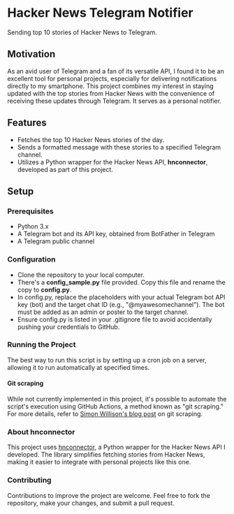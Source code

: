 # Hacker News Telegram Notifier
Sending top 10 stories of Hacker News to Telegram.
## Motivation
As an avid user of Telegram and a fan of its versatile API, I found it to be an excellent tool for personal projects, especially for delivering notifications directly to my smartphone. This project combines my interest in staying updated with the top stories from Hacker News with the convenience of receiving these updates through Telegram. It serves as a personal notifier.
## Features
* Fetches the top 10 Hacker News stories of the day.
* Sends a formatted message with these stories to a specified Telegram channel.
* Utilizes a Python wrapper for the Hacker News API, **hnconnector**, developed as part of this project.
## Setup
### Prerequisites
* Python 3.x
* A Telegram bot and its API key, obtained from BotFather in Telegram
* A Telegram public channel

### Configuration
* Clone the repository to your local computer.
* There's a **config_sample.py** file provided. Copy this file and rename the copy to **config.py**.
* In config.py, replace the placeholders with your actual Telegram bot API key (bot<APIKEY>) and the target chat ID (e.g., "@myawesomechannel"). The bot must be added as an admin or poster to the target channel.
* Ensure config.py is listed in your .gitignore file to avoid accidentally pushing your credentials to GitHub.

### Running the Project
The best way to run this script is by setting up a cron job on a server, allowing it to run automatically at specified times.
#### Git scraping
While not currently implemented in this project, it's possible to automate the script's execution using GitHub Actions, a method known as "git scraping." For more details, refer to [Simon Willison's blog post](https://simonwillison.net/2020/Oct/9/git-scraping/) on git scraping.

### About hnconnector
This project uses [hnconnector](https://github.com/mfiro/hnconnector), a Python wrapper for the Hacker News API I developed. The library simplifies fetching stories from Hacker News, making it easier to integrate with personal projects like this one.

### Contributing
Contributions to improve the project are welcome. Feel free to fork the repository, make your changes, and submit a pull request.
